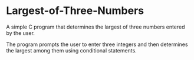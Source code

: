 # Largest-of-Three-Numbers

A simple C program that determines the largest of three numbers entered by the user.

The program prompts the user to enter three integers and then determines the largest among them using conditional statements.
